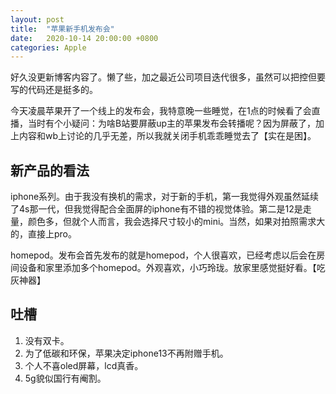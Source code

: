 ```yaml
---
layout: post
title:  "苹果新手机发布会"
date:   2020-10-14 20:00:00 +0800
categories: Apple
---
```


好久没更新博客内容了。懒了些，加之最近公司项目迭代很多，虽然可以把控但要写的代码还是挺多的。  

今天凌晨苹果开了一个线上的发布会，我特意晚一些睡觉，在1点的时候看了会直播，当时有个小疑问：为啥B站要屏蔽up主的苹果发布会转播呢？因为屏蔽了，加上内容和wb上讨论的几乎无差，所以我就关闭手机乖乖睡觉去了【实在是困】。

## 新产品的看法

iphone系列。由于我没有换机的需求，对于新的手机，第一我觉得外观虽然延续了4s那一代，但我觉得配合全面屏的iphone有不错的视觉体验。第二是12是走量，颜色多，但就个人而言，我会选择尺寸较小的mini。当然，如果对拍照需求大的，直接上pro。

homepod。发布会首先发布的就是homepod，个人很喜欢，已经考虑以后会在房间设备和家里添加多个homepod。外观喜欢，小巧玲珑。放家里感觉挺好看。【吃灰神器】

## 吐槽

1. 没有双卡。
2. 为了低碳和环保，苹果决定iphone13不再附赠手机。
3. 个人不喜oled屏幕，lcd真香。
4. 5g貌似国行有阉割。